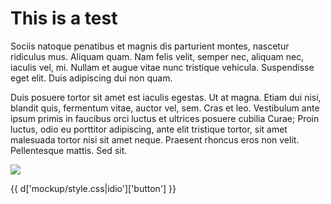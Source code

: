 # This is a test

Sociis natoque penatibus et magnis dis parturient montes, nascetur ridiculus
mus. Aliquam quam. Nam felis velit, semper nec, aliquam nec, iaculis vel, mi.
Nullam et augue vitae nunc tristique vehicula. Suspendisse eget elit. Duis
adipiscing dui non quam.

Duis posuere tortor sit amet est iaculis egestas. Ut at magna. Etiam dui nisi,
blandit quis, fermentum vitae, auctor vel, sem. Cras et leo. Vestibulum ante
ipsum primis in faucibus orci luctus et ultrices posuere cubilia Curae; Proin
luctus, odio eu porttitor adipiscing, ante elit tristique tortor, sit amet
malesuada tortor nisi sit amet neque. Praesent rhoncus eros non velit.
Pellentesque mattis. Sed sit.

![](button.png)

{{ d['mockup/style.css|idio']['button'] }}
